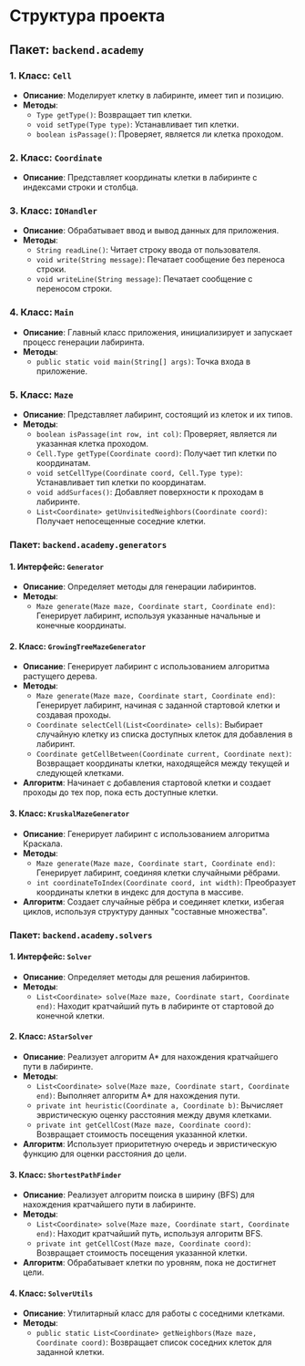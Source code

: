 # Структура проекта

## Пакет: `backend.academy`

### 1. Класс: `Cell`
- **Описание**: Моделирует клетку в лабиринте, имеет тип и позицию.
- **Методы**:
  - `Type getType()`: Возвращает тип клетки.
  - `void setType(Type type)`: Устанавливает тип клетки.
  - `boolean isPassage()`: Проверяет, является ли клетка проходом.

### 2. Класс: `Coordinate`
- **Описание**: Представляет координаты клетки в лабиринте с индексами строки и столбца.

### 3. Класс: `IOHandler`
- **Описание**: Обрабатывает ввод и вывод данных для приложения.
- **Методы**:
  - `String readLine()`: Читает строку ввода от пользователя.
  - `void write(String message)`: Печатает сообщение без переноса строки.
  - `void writeLine(String message)`: Печатает сообщение с переносом строки.

### 4. Класс: `Main`
- **Описание**: Главный класс приложения, инициализирует и запускает процесс генерации лабиринта.
- **Методы**:
  - `public static void main(String[] args)`: Точка входа в приложение.

### 5. Класс: `Maze`
- **Описание**: Представляет лабиринт, состоящий из клеток и их типов.
- **Методы**:
  - `boolean isPassage(int row, int col)`: Проверяет, является ли указанная клетка проходом.
  - `Cell.Type getType(Coordinate coord)`: Получает тип клетки по координатам.
  - `void setCellType(Coordinate coord, Cell.Type type)`: Устанавливает тип клетки по координатам.
  - `void addSurfaces()`: Добавляет поверхности к проходам в лабиринте.
  - `List<Coordinate> getUnvisitedNeighbors(Coordinate coord)`: Получает непосещенные соседние клетки.


### Пакет: `backend.academy.generators`

#### 1. Интерфейс: `Generator`
- **Описание**: Определяет методы для генерации лабиринтов.
- **Методы**:
  - `Maze generate(Maze maze, Coordinate start, Coordinate end)`: Генерирует лабиринт, используя указанные начальные и конечные координаты.

#### 2. Класс: `GrowingTreeMazeGenerator`
- **Описание**: Генерирует лабиринт с использованием алгоритма растущего дерева.
- **Методы**:
  - `Maze generate(Maze maze, Coordinate start, Coordinate end)`: Генерирует лабиринт, начиная с заданной стартовой клетки и создавая проходы.
  - `Coordinate selectCell(List<Coordinate> cells)`: Выбирает случайную клетку из списка доступных клеток для добавления в лабиринт.
  - `Coordinate getCellBetween(Coordinate current, Coordinate next)`: Возвращает координаты клетки, находящейся между текущей и следующей клетками.
- **Алгоритм**: Начинает с добавления стартовой клетки и создает проходы до тех пор, пока есть доступные клетки.

#### 3. Класс: `KruskalMazeGenerator`
- **Описание**: Генерирует лабиринт с использованием алгоритма Краскала.
- **Методы**:
  - `Maze generate(Maze maze, Coordinate start, Coordinate end)`: Генерирует лабиринт, соединяя клетки случайными рёбрами.
  - `int coordinateToIndex(Coordinate coord, int width)`: Преобразует координаты клетки в индекс для доступа в массиве.
- **Алгоритм**: Создает случайные рёбра и соединяет клетки, избегая циклов, используя структуру данных "составные множества".

### Пакет: `backend.academy.solvers`

#### 1. Интерфейс: `Solver`
- **Описание**: Определяет методы для решения лабиринтов.
- **Методы**:
  - `List<Coordinate> solve(Maze maze, Coordinate start, Coordinate end)`: Находит кратчайший путь в лабиринте от стартовой до конечной клетки.

#### 2. Класс: `AStarSolver`
- **Описание**: Реализует алгоритм A* для нахождения кратчайшего пути в лабиринте.
- **Методы**:
  - `List<Coordinate> solve(Maze maze, Coordinate start, Coordinate end)`: Выполняет алгоритм A* для нахождения пути.
  - `private int heuristic(Coordinate a, Coordinate b)`: Вычисляет эвристическую оценку расстояния между двумя клетками.
  - `private int getCellCost(Maze maze, Coordinate coord)`: Возвращает стоимость посещения указанной клетки.
- **Алгоритм**: Использует приоритетную очередь и эвристическую функцию для оценки расстояния до цели.

#### 3. Класс: `ShortestPathFinder`
- **Описание**: Реализует алгоритм поиска в ширину (BFS) для нахождения кратчайшего пути в лабиринте.
- **Методы**:
  - `List<Coordinate> solve(Maze maze, Coordinate start, Coordinate end)`: Находит кратчайший путь, используя алгоритм BFS.
  - `private int getCellCost(Maze maze, Coordinate coord)`: Возвращает стоимость посещения указанной клетки.
- **Алгоритм**: Обрабатывает клетки по уровням, пока не достигнет цели.

#### 4. Класс: `SolverUtils`
- **Описание**: Утилитарный класс для работы с соседними клетками.
- **Методы**:
  - `public static List<Coordinate> getNeighbors(Maze maze, Coordinate coord)`: Возвращает список соседних клеток для заданной клетки.
